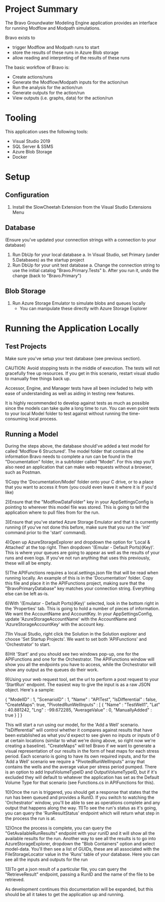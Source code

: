 # Project Summary
The Bravo Groundwater Modeling Engine application provides an interface for running Modflow and Modpath simulations.

Bravo exists to
- trigger Modflow and Modpath runs to start
- store the results of these runs in Azure Blob storage
- allow reading and interpreting of the results of these runs

The basic workflow of Bravo is:
- Create actions/runs
- Generate the Modflow/Modpath inputs for the action/run 
- Run the analysis for the action/run
- Generate outputs for the action/run
- View outputs (i.e. graphs, data) for the action/run

# Tooling

This application uses the following tools:
- Visual Studio 2019
- SQL Server & SSMS
- Azure Blob Storage
- Docker

# Setup

## Configuration

1. Install the SlowCheetah Extension from the Visual Studio Extensions Menu

## Database

(Ensure you've updated your connection strings with a connection to your database)
1. Run DbUp for your local database
    a. In Visual Studio, set Primary (under 5.Databases) as the startup project
2. Run DbUp for your unit test database
    a. Change the connection string to use the initial catalog "Bravo.Primary.Tests"
    b. After you run it, undo the change (back to "Bravo.Primary")

## Blob Storage

1. Run Azure Storage Emulator to simulate blobs and queues locally
    - You can manipulate these directly with Azure Storage Explorer

# Running the Application Locally

## Test Projects

Make sure you've setup your test database (see previous section).

CAUTION: Avoid stopping tests in the middle of execution. The tests will not gracefully free up resources.
If you get in this scenario, restart visual studio to manually free things back up.

Accessor, Engine, and Manager tests have all been included to help with ease of understanding as well as aiding in testing new features.

It is highly recommended to develop against tests as much as possible since the models can take quite a long time to run.
You can even point tests to your local Model folder to test against without running the time-consuming local process.

## Running a Model

During the steps above, the database should've added a test model for called 'Modflow 6 Structured'. The model folder that contains all the information Bravo needs to complete a run can be found in the "Documentation" folder, in a subfolder called "Model". For this step you'll also  need an application that can make web requests without a browser, such as Postman.

1)Copy the 'Documentation/Model' folder onto your C drive, or to a place that you want to access it from (you could even leave it where it is if you'd like)

2)Ensure that the "ModflowDataFolder" key in your AppSettingsConfig is pointing to wherever this model file was stored. This is going to tell the application where to pull files from for the run.

3)Ensure that you've started Azure Storage Emulator and that it is currently running (if you've not done this before, make sure that you run the 'init' command prior to the 'start' command).

4)Open up AzureStorageExplorer and dropdown the option for 'Local & Attached' at the top right. Then dropdown '(Emular - Default Ports)(Key)'. This is where your queues are going to appear as well as the results of your runs and even logs. If you've not run anything that uses this previously, these will all be empty.

5)The APIFunctions requires a local.settings.json file that will be read when running locally. An example of this is in the 'Documentation' folder. Copy this file and place it in the APIFunctions project, making sure that the "BravoPrimaryDatabase" key matches your connection string. Everything else can be left as-is.

6)With '(Emulator - Default Ports)(Key)' selected, look in the bottom right in the 'Properties' tab. This is going to hold a number of pieces of information. We want the AccountName and AccountKey. In your AppSettingsConfig, update 'AzureStorageAccountName' with the AccountName and 'AzureStorageAccountKey' with the account key.

7)In Visual Studio, right click the Solution in the Solution explorer and choose 'Set Startup Projects'. We want to set both 'APIFunctions' and 'Orchestrator' to start.

8)Hit 'Start' and you should see two windows pop-up, one for the APIFunctions and one for the Orchestrator. The APIFunctions window will show you all the endpoints you have to access, while the Orchestrator will show any output as the queues do their work.

9)Using your web request tool, set the url to perform a post request to your 'StartRun' endpoint. The easiest way to give the input is as a raw JSON object. Here's a sample: 

{
    "ModelID" : 1,
    "ScenarioID" : 1,
    "Name" : "APITest",
    "IsDifferential" : false,
    "CreateMaps": true,
    "PivotedRunWellInputs" : [
        {
            "Name" : "TestWell1",
            "Lat" : 40.881242,
            "Lng" : -99.672285,
            "AverageValue" : 0,
            "ManuallyAdded" : true
        }
    ]
}

This will start a run using our model, for the 'Add a Well' scenario. "IsDifferential" will control whether it compares against results that have been established as what you'd expect to see given no inputs or inputs of 0 at certain locations (similar to what we're doing above, so right now we're creating a baseline). "CreateMaps" will tell Bravo if we want to generate a visual representation of our results in the form of heat maps for each stress period. Each scenario is going to have its own required inputs, and for the 'Add a Well' scenario we require a "PivotedRunWellInputs" array that contains the wells and the average value per stress period pumped. There is an option to add InputVolumeTypeID and OutputVolumeTypeID, but if it's excluded they will default to whatever the application has set as the Default Volume Type for that scenario (see Functions.cs in APIFunctions for this).

10)Once the run is triggered, you should get a response that states that the run has been queued and provides a RunID. If you switch to watching the 'Orchestrator' window, you'll be able to see as operations complete and any output that happens along the way.
11)To see the run's status as it's going, you can query the 'RunResultStatus' endpoint which will return what step in the process the run is at.

12)Once the process is complete, you can query the "GetAvailableRunResults" endpoint with your runID and it will show  all the available results for the run. Another way to see all the results is to go into AzureStorageExplorer, dropdown the "Blob Containers" option and select model-data. You'll then see a list of GUIDs, these are all associated with the FileStorageLocator value in the 'Runs' table of your database. Here you can see all the inputs and outputs for the run

13)To get a json result of a particular file, you can query the "RetrieveResult" endpoint, passing a RunID and the name of the file to be retrieved.

As development continues this documentation will be expanded, but this should be all it takes to get the application up and running.
